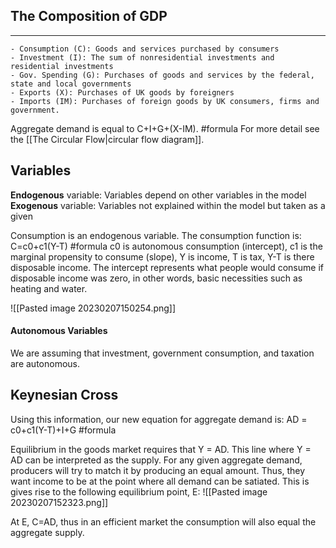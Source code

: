 ## The Composition of GDP
---
	- Consumption (C): Goods and services purchased by consumers
	- Investment (I): The sum of nonresidential investments and residential investments
	- Gov. Spending (G): Purchases of goods and services by the federal, state and local governments
	- Exports (X): Purchases of UK goods by foreigners
	- Imports (IM): Purchases of foreign goods by UK consumers, firms and government.

Aggregate demand is equal to 
	C+I+G+(X-IM). #formula
For more detail see the [[The Circular Flow|circular flow diagram]].

## Variables
**Endogenous** variable: Variables depend on other variables in the model
**Exogenous** variable: Variables not explained within the model but taken as a given

Consumption is an endogenous variable. The consumption function is:
	C=c0+c1(Y-T) #formula
c0 is autonomous consumption (intercept), c1 is the marginal propensity to consume (slope), Y is income, T is tax, Y-T is there disposable income.
The intercept represents what people would consume if disposable income was zero, in other words, basic necessities such as heating and water.

![[Pasted image 20230207150254.png]]

#### Autonomous Variables
We are assuming that investment, government consumption, and taxation are autonomous. 

## Keynesian Cross
Using this information, our new equation for aggregate demand is:
	AD = c0+c1(Y-T)+I+G #formula

Equilibrium in the goods market requires that Y = AD.
This line where Y = AD can be interpreted as the supply. For any given aggregate demand, producers will try to match it by producing an equal amount. Thus, they want income to be at the point where all demand can be satiated. This is gives rise to the following equilibrium point, E:
![[Pasted image 20230207152323.png]]

At E, C=AD, thus in an efficient market the consumption will also equal the aggregate supply.

